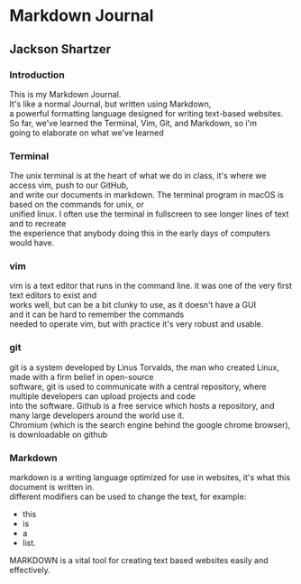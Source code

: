 # Markdown Journal
## Jackson Shartzer
###  Introduction
This is my Markdown Journal.\
It's like a normal Journal, but written using Markdown,\
a powerful formatting language designed for writing text-based websites.
So far, we've learned the Terminal, Vim, Git, and Markdown, so i'm\
going to elaborate on what we've learned
### Terminal
The unix terminal is at the heart of what we do in class, it's where we access vim, push to our GitHub,\
and write our documents in markdown. The terminal program in macOS is based on the commands for unix, or\
unified linux. I often use the terminal in fullscreen to see longer lines of text and to recreate\
the experience that anybody doing this in the early days of computers would have.
### vim
vim is a text editor that runs in the command line. it was one of the very first text editors to exist and\
works well, but can be a bit clunky to use, as it doesn't have a GUI\
and it can be hard to remember the commands\
needed to operate vim, but with practice it's very robust and usable.
### git
git is a system developed by Linus Torvalds, the man who created Linux, made with a firm belief in open-source\
software, git is used to communicate with a central repository, where multiple developers can upload projects and code\
into the software. Github is a free service which hosts a repository, and many large developers around the world use it.\
Chromium (which is the search engine behind the google chrome browser), is downloadable on github
### Markdown
markdown is a writing language optimized for use in websites, it's what this document is written in.\
different modifiers can be used to change the text, for example:
- this
- is
- a
- list.

MARKDOWN is a vital tool for creating text based websites easily and effectively.
